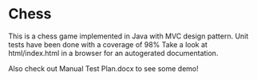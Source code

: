 # Chess

This is a chess game implemented in Java with MVC design pattern.
Unit tests have been done with a coverage of 98%
Take a look at html/index.html in a browser for an autogerated documentation.

Also check out Manual Test Plan.docx to see some demo!
